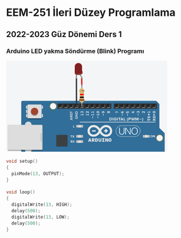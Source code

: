 # EEM-251 İleri Düzey Programlama

## 2022-2023 Güz Dönemi Ders 1

### Arduino LED yakma Söndürme (Blink) Programı

![image](files/01/1.png)

```C++
void setup()
{
  pinMode(13, OUTPUT);
}

void loop()
{
  digitalWrite(13, HIGH);
  delay(500);
  digitalWrite(13, LOW);
  delay(500); 
}
```

